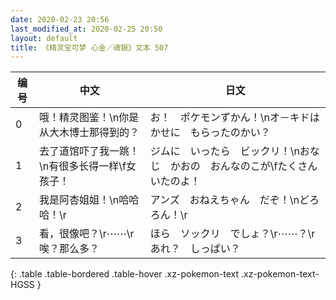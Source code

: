 ```yaml
---
date: 2020-02-23 20:56
last_modified_at: 2020-02-25 20:50
layout: default
title: 《精灵宝可梦 心金／魂银》文本 507
---
```

| 编号 | 中文 | 日文 |
| ---- | ---- | ---- |
| 0 | 哦！精灵图鉴！\n你是从大木博士那得到的？ | お！　ポケモンずかん！\nオ－キドはかせに　もらったのかい？ |
| 1 | 去了道馆吓了我一跳！\n有很多长得一样\f女孩子！ | ジムに　いったら　ビックリ！\nおなじ　かおの　おんなのこが\fたくさん　いたのよ！ |
| 2 | 我是阿杏姐姐！\n哈哈哈！\r | アンズ　おねえちゃん　だぞ！\nどろろん！\r |
| 3 | 看，很像吧？\r⋯⋯\r唉？那么多？ | ほら　ソックリ　でしょ？\r⋯⋯？\rあれ？　しっぱい？ |
{: .table .table-bordered .table-hover .xz-pokemon-text .xz-pokemon-text-HGSS }